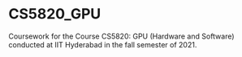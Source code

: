 # CS5820_GPU
Coursework for the Course CS5820: GPU (Hardware and Software) conducted  at IIT Hyderabad in the fall semester of 2021.
